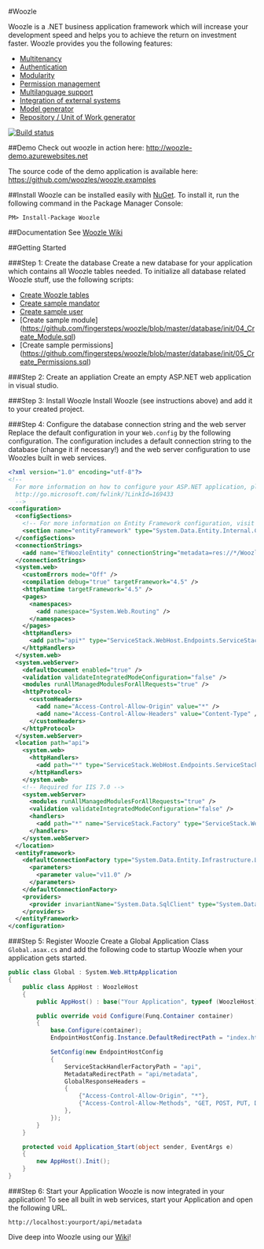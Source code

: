 #Woozle

Woozle is a .NET business application framework which will increase your development speed and helps you to achieve the return on investment faster. Woozle provides you the following features:

* [Multitenancy](https://github.com/fingersteps/woozle/wiki/Multitenancy)
* [Authentication](https://github.com/fingersteps/woozle/wiki/Authentication)
* [Modularity](https://github.com/fingersteps/woozle/wiki/Modularity)
* [Permission management](https://github.com/fingersteps/woozle/wiki/Permission-Management)
* [Multilanguage support](https://github.com/fingersteps/woozle/wiki/Multilanguage-support)
* [Integration of external systems](https://github.com/fingersteps/woozle/wiki/Integration-of-external-systems)
* [Model generator](https://github.com/fingersteps/woozle.generators)
* [Repository / Unit of Work generator](https://github.com/fingersteps/woozle.generators)


[![Build status](https://ci.appveyor.com/api/projects/status/b0hyo0w1s3movd6s)](https://ci.appveyor.com/project/paroos/woozles-woozle)

##Demo
Check out woozle in action here: http://woozle-demo.azurewebsites.net

The source code of the demo application is available here: https://github.com/woozles/woozle.examples

##Install
Woozle can be installed easily with [NuGet](http://nuget.org). To install it, run the following command in the Package Manager Console:

    PM> Install-Package Woozle

##Documentation
See [Woozle Wiki](https://github.com/fingersteps/woozle/wiki)

##Getting Started

###Step 1: Create the database
Create a new database for your application which contains all Woozle tables needed. To initialize all database related Woozle stuff, use the following scripts:

* [Create Woozle tables](https://github.com/fingersteps/woozle/blob/master/database/init/01_Create_Database.sql)
* [Create sample mandator](https://github.com/fingersteps/woozle/blob/master/database/init/02_Create_Mandator.sql)
* [Create sample user](https://github.com/fingersteps/woozle/blob/master/init/database/03_Create_User.sql)
* [Create sample module] (https://github.com/fingersteps/woozle/blob/master/database/init/04_Create_Module.sql)
* [Create sample permissions] (https://github.com/fingersteps/woozle/blob/master/database/init/05_Create_Permissions.sql)

###Step 2: Create an appliation
Create an empty ASP.NET web application in visual studio.

###Step 3: Install Woozle
Install Woozle (see instructions above) and add it to your created project.

###Step 4: Configure the database connection string and the web server
Replace the default configuration in your `Web.config` by the following configuration. The configuration includes a default connection string to the database (change it if necessary!) and the web server configuration to use Woozles built in web services.

```xml
<?xml version="1.0" encoding="utf-8"?>
<!--
  For more information on how to configure your ASP.NET application, please visit
  http://go.microsoft.com/fwlink/?LinkId=169433
  -->
<configuration>
  <configSections>
    <!-- For more information on Entity Framework configuration, visit http://go.microsoft.com/fwlink/?LinkID=237468 -->
    <section name="entityFramework" type="System.Data.Entity.Internal.ConfigFile.EntityFrameworkSection, EntityFramework, Version=6.0.0.0, Culture=neutral, PublicKeyToken=b77a5c561934e089" requirePermission="false" />
  </configSections>
  <connectionStrings>
    <add name="EfWoozleEntity" connectionString="metadata=res://*/WoozleModel.csdl|res://*/WoozleModel.ssdl|res://*/WoozleModel.msl;provider=System.Data.SqlClient;provider connection string=&quot;data source=localhost;Integrated Security=SSPI;initial catalog=Woozle;MultipleActiveResultSets=True;App=EntityFramework&quot;" providerName="System.Data.EntityClient" />
  </connectionStrings>
  <system.web>
    <customErrors mode="Off" />
    <compilation debug="true" targetFramework="4.5" />
    <httpRuntime targetFramework="4.5" />
    <pages>
      <namespaces>
        <add namespace="System.Web.Routing" />
      </namespaces>
    </pages>
    <httpHandlers>
      <add path="api*" type="ServiceStack.WebHost.Endpoints.ServiceStackHttpHandlerFactory, ServiceStack" verb="*" />
    </httpHandlers>
  </system.web>
  <system.webServer>
    <defaultDocument enabled="true" />
    <validation validateIntegratedModeConfiguration="false" />
    <modules runAllManagedModulesForAllRequests="true" />
    <httpProtocol>
      <customHeaders>
        <add name="Access-Control-Allow-Origin" value="*" />
        <add name="Access-Control-Allow-Headers" value="Content-Type" />
      </customHeaders>
    </httpProtocol>
  </system.webServer>
  <location path="api">
    <system.web>
      <httpHandlers>
        <add path="*" type="ServiceStack.WebHost.Endpoints.ServiceStackHttpHandlerFactory, ServiceStack" verb="*" />
      </httpHandlers>
    </system.web>
    <!-- Required for IIS 7.0 -->
    <system.webServer>
      <modules runAllManagedModulesForAllRequests="true" />
      <validation validateIntegratedModeConfiguration="false" />
      <handlers>
        <add path="*" name="ServiceStack.Factory" type="ServiceStack.WebHost.Endpoints.ServiceStackHttpHandlerFactory, ServiceStack" verb="*" preCondition="integratedMode" resourceType="Unspecified" allowPathInfo="true" />
      </handlers>
    </system.webServer>
  </location>
  <entityFramework>
    <defaultConnectionFactory type="System.Data.Entity.Infrastructure.LocalDbConnectionFactory, EntityFramework">
      <parameters>
        <parameter value="v11.0" />
      </parameters>
    </defaultConnectionFactory>
    <providers>
      <provider invariantName="System.Data.SqlClient" type="System.Data.Entity.SqlServer.SqlProviderServices, EntityFramework.SqlServer" />
    </providers>
  </entityFramework>
</configuration>
```

###Step 5: Register Woozle
Create a Global Application Class `Global.asax.cs` and add the following code to startup Woozle when your application gets started.


```csharp
public class Global : System.Web.HttpApplication
{
    public class AppHost : WoozleHost
    {
        public AppHost() : base("Your Application", typeof (WoozleHost).Assembly) { }

        public override void Configure(Funq.Container container)
        {
            base.Configure(container);
            EndpointHostConfig.Instance.DefaultRedirectPath = "index.html";

            SetConfig(new EndpointHostConfig
            {
                ServiceStackHandlerFactoryPath = "api",
                MetadataRedirectPath = "api/metadata",
                GlobalResponseHeaders =
                {
                    {"Access-Control-Allow-Origin", "*"},
                    {"Access-Control-Allow-Methods", "GET, POST, PUT, DELETE, OPTIONS"},
                },
            });
        }
    }

    protected void Application_Start(object sender, EventArgs e)
    {
        new AppHost().Init();
    }
}
```

###Step 6: Start your Application
Woozle is now integrated in your application! To see all built in web services, start your Application and open the following URL.

    http://localhost:yourport/api/metadata
    
Dive deep into Woozle using our [Wiki](https://github.com/fingersteps/woozle/wiki)!



